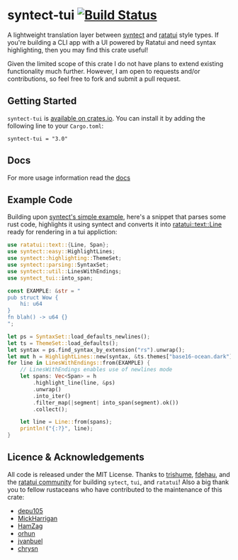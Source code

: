 # syntect-tui [![Build Status](https://app.travis-ci.com/chanq-io/syntect-tui.svg?branch=main)](https://app.travis-ci.com/chanq-io/syntect-tui)
A lightweight translation layer between [syntect](https://github.com/trishume/syntect) and
[ratatui](https://github.com/ratatui-org/ratatui) style types. If you're building a CLI app with a UI powered by Ratatui and need syntax highlighting, then you may find this crate useful!

Given the limited scope of this crate I do not have plans to extend existing functionality much further. However, I am open to requests and/or contributions, so feel free to fork and submit a pull request.

## Getting Started
`syntect-tui` is [available on crates.io](https://crates.io/crates/syntect-tui). You can install it by adding the following line to your `Cargo.toml`:

```
syntect-tui = "3.0"
```

## Docs
For more usage information read the [docs](https://docs.rs/syntect-tui/latest/syntect_tui/)

## Example Code
Building upon [syntect's simple example](https://github.com/trishume/syntect#example-code), here's a
snippet that parses some rust code, highlights it using syntect and converts it into
[ratatui::text::Line](https://docs.rs/ratatui/latest/ratatui/text/struct.Line.html) ready for rendering in a tui appliction:
```rust
use ratatui::text::{Line, Span};
use syntect::easy::HighlightLines;
use syntect::highlighting::ThemeSet;
use syntect::parsing::SyntaxSet;
use syntect::util::LinesWithEndings;
use syntect_tui::into_span;

const EXAMPLE: &str = "
pub struct Wow {
    hi: u64
}
fn blah() -> u64 {}
";

let ps = SyntaxSet::load_defaults_newlines();
let ts = ThemeSet::load_defaults();
let syntax = ps.find_syntax_by_extension("rs").unwrap();
let mut h = HighlightLines::new(syntax, &ts.themes["base16-ocean.dark"]);
for line in LinesWithEndings::from(EXAMPLE) {
    // LinesWithEndings enables use of newlines mode
    let spans: Vec<Span> = h
        .highlight_line(line, &ps)
        .unwrap()
        .into_iter()
        .filter_map(|segment| into_span(segment).ok())
        .collect();

    let line = Line::from(spans);
    println!("{:?}", line);
}
```

## Licence & Acknowledgements
 All code is released under the MIT License. Thanks to [trishume](https://github.com/trishume),
 [fdehau](https://github.com/fdehau/), and the [ratatui
 community](https://github.com/ratatui-org/ratatui) for building `sytect`, `tui`, and `ratatui`!
 Also a big thank you to fellow rustaceans who have contributed to the maintenance of this crate:

- [depu105](https://github.com/deepu105)
- [MickHarrigan](https://github.com/MickHarrigan)
- [HamZag](https://github.com/zaghaghi)
- [orhun](https://github.com/orhun)
- [jvanbuel](https://github.com/jvanbuel)
- [chrysn](https://github.com/chrysn)
